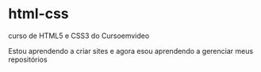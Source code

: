 # html-css
 curso de HTML5 e CSS3  do Cursoemvideo

Estou aprendendo a criar sites e agora  esou aprendendo a gerenciar meus repositórios 